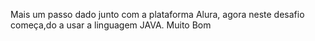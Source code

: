 Mais um passo dado junto com a plataforma Alura, agora neste desafio começa,do a usar a linguagem JAVA.
Muito Bom

